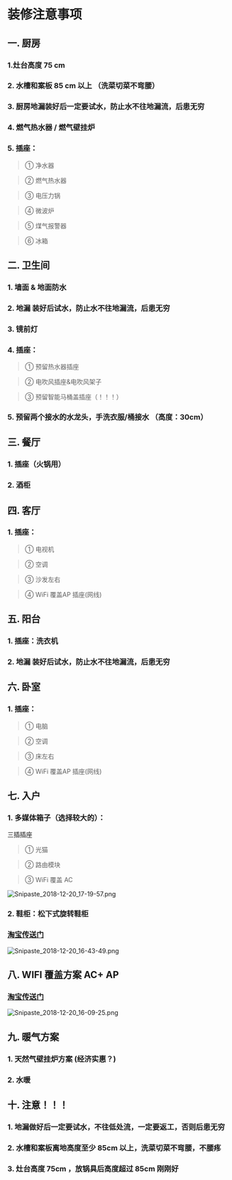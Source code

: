# 装修注意事项



## 一. 厨房

### 1.灶台高度 75 cm 

###  2. 水槽和案板 85 cm  以上 （洗菜切菜不弯腰） 

### 3. 厨房地漏装好后一定要试水，防止水不往地漏流，后患无穷

### 4. 燃气热水器 / 燃气壁挂炉

### 5. 插座： 
  >① 净水器

  >② 燃气热水器

  >③ 电压力锅

  >④ 微波炉

  >⑤ 煤气报警器

  >⑥ 冰箱



## 二. 卫生间

### 1. 墙面 & 地面防水

### 2. 地漏 装好后试水，防止水不往地漏流，后患无穷

### 3. 镜前灯

### 4. 插座：
  >① 预留热水器插座 

  >② 电吹风插座&电吹风架子

  >③ 预留智能马桶盖插座（！！！）

### 5. 预留两个接水的水龙头，手洗衣服/桶接水 （高度：30cm）

   

## 三. 餐厅
### 1. 插座（火锅用）
### 2. 酒柜



## 四. 客厅
### 1. 插座：
  >① 电视机 

  >② 空调 

  >③ 沙发左右 

  >④ WiFi 覆盖AP 插座(网线)



## 五. 阳台

### 1. 插座：洗衣机
### 2. 地漏 装好后试水，防止水不往地漏流，后患无穷



## 六. 卧室

### 1. 插座：
  >① 电脑 

  >② 空调 

  >③ 床左右 

  >④ WiFi 覆盖AP 插座(网线)



## 七. 入户

### 1. 多媒体箱子（选择较大的）： 
三插插座
  >① 光猫

  >② 路由模块 

  >③ WiFi 覆盖 AC

![Snipaste_2018-12-20_17-19-57.png](https://i.loli.net/2018/12/20/5c1b5ee70ccb2.png)

### 2. 鞋柜：松下式旋转鞋柜

###  [淘宝传送门](https://item.taobao.com/item.htm?spm=a1z0d.6639537.1997196601.214.623b7484fKVdDV&id=2990336505)

![Snipaste_2018-12-20_16-43-49.png](https://i.loli.net/2018/12/20/5c1b56da33d56.png)





## 八. WIFI 覆盖方案 AC+ AP

###   [淘宝传送门](https://detail.tmall.com/item.htm?spm=a1z0d.6639537.1997196601.151.623b7484fKVdDV&id=555893928816&sku_properties=5919063:33030646)


![Snipaste_2018-12-20_16-09-25.png](https://i.loli.net/2018/12/20/5c1b535e7f57d.png)



## 九. 暖气方案

### 1. 天然气壁挂炉方案 (经济实惠？)

### 2. 水暖

  

## 十. 注意！！！

### 1. 地漏做好后一定要试水，不往低处流，一定要返工，否则后患无穷
### 2. 水槽和案板离地高度至少 85cm 以上，洗菜切菜不弯腰，不腰疼
### 3. 灶台高度 75cm ，放锅具后高度超过 85cm 刚刚好

